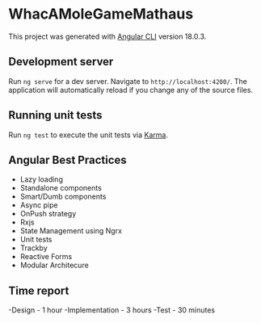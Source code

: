 # WhacAMoleGameMathaus

This project was generated with [Angular CLI](https://github.com/angular/angular-cli) version 18.0.3.

## Development server

Run `ng serve` for a dev server. Navigate to `http://localhost:4200/`. The application will automatically reload if you change any of the source files.

## Running unit tests

Run `ng test` to execute the unit tests via [Karma](https://karma-runner.github.io).

## Angular Best Practices

- Lazy loading
- Standalone components
- Smart/Dumb components
- Async pipe
- OnPush strategy
- Rxjs
- State Management using Ngrx
- Unit tests
- Trackby
- Reactive Forms
- Modular Architecure

## Time report

-Design - 1 hour
-Implementation - 3 hours
-Test - 30 minutes
